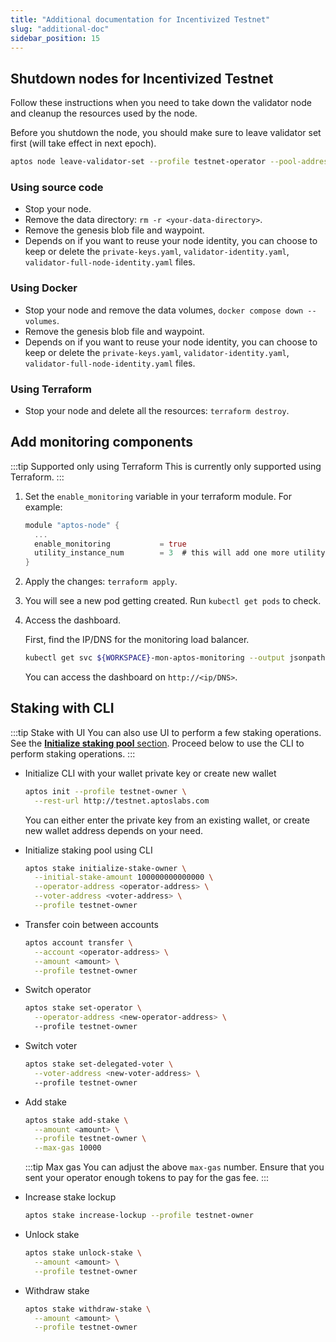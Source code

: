 ```yaml
---
title: "Additional documentation for Incentivized Testnet"
slug: "additional-doc"
sidebar_position: 15
---
```


## Shutdown nodes for Incentivized Testnet

Follow these instructions when you need to take down the validator node and cleanup the resources used by the node.

Before you shutdown the node, you should make sure to leave validator set first (will take effect in next epoch).

```bash
aptos node leave-validator-set --profile testnet-operator --pool-address <owner-address>
```

### Using source code

- Stop your node.
- Remove the data directory: `rm -r <your-data-directory>`.
- Remove the genesis blob file and waypoint.
- Depends on if you want to reuse your node identity, you can choose to keep or delete the `private-keys.yaml`, `validator-identity.yaml`, `validator-full-node-identity.yaml` files.

### Using Docker

- Stop your node and remove the data volumes, `docker compose down --volumes`.
- Remove the genesis blob file and waypoint.
- Depends on if you want to reuse your node identity, you can choose to keep or delete the `private-keys.yaml`, `validator-identity.yaml`, `validator-full-node-identity.yaml` files.

### Using Terraform

- Stop your node and delete all the resources: `terraform destroy`.

## Add monitoring components

:::tip Supported only using Terraform
This is currently only supported using Terraform.
:::

1. Set the `enable_monitoring` variable in your terraform module. For example:

    ```rust
    module "aptos-node" {
      ...
      enable_monitoring           = true
      utility_instance_num        = 3  # this will add one more utility instance to run monitoring component
    }
    ```

2. Apply the changes: `terraform apply`.

3. You will see a new pod getting created. Run `kubectl get pods` to check.

4. Access the dashboard.

    First, find the IP/DNS for the monitoring load balancer.

    ```bash
    kubectl get svc ${WORKSPACE}-mon-aptos-monitoring --output jsonpath='{.status.loadBalancer.ingress[0]}'
    ```

    You can access the dashboard on `http://<ip/DNS>`.

## Staking with CLI

:::tip Stake with UI
You can also use UI to perform a few staking operations. See the [**Initialize staking pool** section](/nodes/ait/steps-in-ait3#initialize-staking-pool). Proceed below to use the CLI to perform staking operations. 
:::

- Initialize CLI with your wallet private key or create new wallet

  ```bash
  aptos init --profile testnet-owner \
    --rest-url http://testnet.aptoslabs.com
  ```

  You can either enter the private key from an existing wallet, or create new wallet address depends on your need.

- Initialize staking pool using CLI

  ```bash
  aptos stake initialize-stake-owner \
    --initial-stake-amount 100000000000000 \
    --operator-address <operator-address> \
    --voter-address <voter-address> \
    --profile testnet-owner
  ```

- Transfer coin between accounts

  ```bash
  aptos account transfer \
    --account <operator-address> \
    --amount <amount> \
    --profile testnet-owner
  ```

- Switch operator

  ```bash
  aptos stake set-operator \
    --operator-address <new-operator-address> \ 
    --profile testnet-owner
  ```

- Switch voter

  ```bash
  aptos stake set-delegated-voter \
    --voter-address <new-voter-address> \ 
    --profile testnet-owner
  ```

- Add stake

  ```bash
  aptos stake add-stake \
    --amount <amount> \
    --profile testnet-owner \
    --max-gas 10000
  ```

  :::tip Max gas
    You can adjust the above `max-gas` number. Ensure that you sent your operator enough tokens to pay for the gas fee.
    :::

- Increase stake lockup

  ```bash
  aptos stake increase-lockup --profile testnet-owner
  ```

- Unlock stake

  ```bash
  aptos stake unlock-stake \
    --amount <amount> \
    --profile testnet-owner
  ```

- Withdraw stake

  ```bash
  aptos stake withdraw-stake \
    --amount <amount> \
    --profile testnet-owner
  ```
